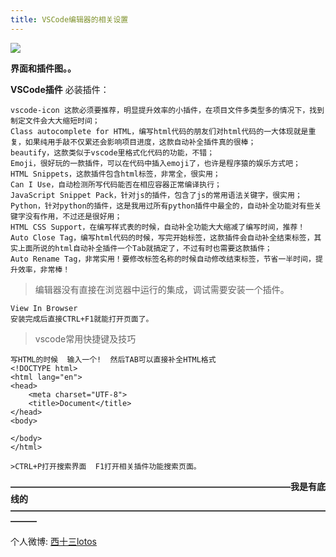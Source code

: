 ```yaml
---
title: VSCode编辑器的相关设置
---
```

![](http://ohe5u4k9s.bkt.clouddn.com/QQ%E5%9B%BE%E7%89%8720161214100149.png)

**界面和插件图。。**

**VSCode插件**
必装插件：

```
vscode-icon 这款必须要推荐，明显提升效率的小插件，在项目文件多类型多的情况下，找到制定文件会大大缩短时间；
Class autocomplete for HTML，编写html代码的朋友们对html代码的一大体现就是重复，如果纯用手敲不仅累还会影响项目进度，这款自动补全插件真的很棒；
beautify，这款类似于vscode里格式化代码的功能，不错；
Emoji，很好玩的一款插件，可以在代码中插入emoji了，也许是程序猿的娱乐方式吧；
HTML Snippets，这款插件包含html标签，非常全，很实用；
Can I Use，自动检测所写代码能否在相应容器正常编译执行；
JavaScript Snippet Pack，针对js的插件，包含了js的常用语法关键字，很实用；
Python，针对python的插件，这是我用过所有python插件中最全的，自动补全功能对有些关键字没有作用，不过还是很好用；
HTML CSS Support，在编写样式表的时候，自动补全功能大大缩减了编写时间，推荐！
Auto Close Tag，编写html代码的时候，写完开始标签，这款插件会自动补全结束标签，其实上面所说的html自动补全插件一个Tab就搞定了，不过有时也需要这款插件；
Auto Rename Tag，非常实用！要修改标签名称的时候自动修改结束标签，节省一半时间，提升效率，非常棒！
```

>编辑器没有直接在浏览器中运行的集成，调试需要安装一个插件。
```
View In Browser 
安装完成后直接CTRL+F1就能打开页面了。
```

>vscode常用快捷键及技巧
```
写HTML的时候  输入一个!  然后TAB可以直接补全HTML格式
<!DOCTYPE html>
<html lang="en">
<head>
    <meta charset="UTF-8">
    <title>Document</title>
</head>
<body>
    
</body>
</html>

>CTRL+P打开搜索界面  F1打开相关插件功能搜索页面。
```
**————————————————————————————————我是有底线的———————————————————————————————————————**

个人微博: [西十三lotos](http://weibo.com/u/6076206582?is_hot=1)
